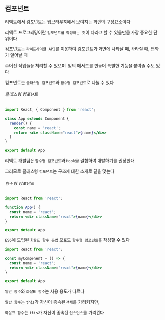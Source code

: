 ## 컴포넌트  
  
리액트에서 컴포넌트는 웹브라우저에서 보여지는 화면의 구성요소이다  
  
리액트 프로그래밍이란 `컴포넌트를 작성하는 것`이 다라고 할 수 있을만큼 가장 중요한 단위이다  
  
컴포넌트는 `라이프사이클 API`를 이용하여 컴포넌트가 화면에 나타날 때, 사라질 때, 변화가 일어날 때  
  
주어진 작업들을 처리할 수 있으며, 임의 메서드를 만들어 특별한 기능을 붙여줄 수도 있다  
  
컴포넌트는 `클래스형 컴포넌트`와 `함수형 컴포넌트`로 나눌 수 있다  
  
###### 클래스형 컴포넌트  
  
```jsx
import React, { Component } from 'react';

class App extends Component {
  render() {
    const name = 'react';
    return <div className="react">{name}</div>
  }
}

export default App
```
  
리액트 개발팀은 `함수형 컴포넌트`와 `Hook`을 결합하여 개발하기를 권장한다  
  
그러므로 클래스형 `컴포넌트`는 구조에 대한 소개로 끝을 맺는다  
  
###### 함수형 컴포넌트   
  
```jsx
import React from 'react';

function App() {
  const name = 'react';
  return <div className="react">{name}</div>
}

export default App
```  
  
`ES6`에 도입된 `화살표 함수 문법` 으로도 `함수형 컴포넌트`를 작성할 수 있다  
  
```jsx
import React from 'react';

const myComponent = () => {
  const name = 'react';
  return <div className="react">{name}</div>
}

export default App
```   
  
`일반 함수`와 `화살표 함수`는 사용 용도가 다르다  
  
`일반 함수`는 `this`가 자신이 종속된 `객체`를 가리키지만,  
  
`화살표 함수`는 `this`가 자신이 종속된 `인스턴스`를 가리킨다  
